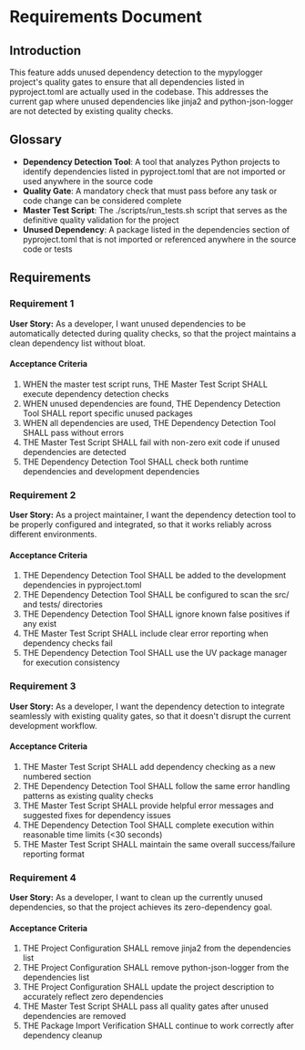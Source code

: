 # Requirements Document

## Introduction

This feature adds unused dependency detection to the mypylogger project's quality gates to ensure that all dependencies listed in pyproject.toml are actually used in the codebase. This addresses the current gap where unused dependencies like jinja2 and python-json-logger are not detected by existing quality checks.

## Glossary

- **Dependency Detection Tool**: A tool that analyzes Python projects to identify dependencies listed in pyproject.toml that are not imported or used anywhere in the source code
- **Quality Gate**: A mandatory check that must pass before any task or code change can be considered complete
- **Master Test Script**: The ./scripts/run_tests.sh script that serves as the definitive quality validation for the project
- **Unused Dependency**: A package listed in the dependencies section of pyproject.toml that is not imported or referenced anywhere in the source code or tests

## Requirements

### Requirement 1

**User Story:** As a developer, I want unused dependencies to be automatically detected during quality checks, so that the project maintains a clean dependency list without bloat.

#### Acceptance Criteria

1. WHEN the master test script runs, THE Master Test Script SHALL execute dependency detection checks
2. WHEN unused dependencies are found, THE Dependency Detection Tool SHALL report specific unused packages
3. WHEN all dependencies are used, THE Dependency Detection Tool SHALL pass without errors
4. THE Master Test Script SHALL fail with non-zero exit code if unused dependencies are detected
5. THE Dependency Detection Tool SHALL check both runtime dependencies and development dependencies

### Requirement 2

**User Story:** As a project maintainer, I want the dependency detection tool to be properly configured and integrated, so that it works reliably across different environments.

#### Acceptance Criteria

1. THE Dependency Detection Tool SHALL be added to the development dependencies in pyproject.toml
2. THE Dependency Detection Tool SHALL be configured to scan the src/ and tests/ directories
3. THE Dependency Detection Tool SHALL ignore known false positives if any exist
4. THE Master Test Script SHALL include clear error reporting when dependency checks fail
5. THE Dependency Detection Tool SHALL use the UV package manager for execution consistency

### Requirement 3

**User Story:** As a developer, I want the dependency detection to integrate seamlessly with existing quality gates, so that it doesn't disrupt the current development workflow.

#### Acceptance Criteria

1. THE Master Test Script SHALL add dependency checking as a new numbered section
2. THE Dependency Detection Tool SHALL follow the same error handling patterns as existing quality checks
3. THE Master Test Script SHALL provide helpful error messages and suggested fixes for dependency issues
4. THE Dependency Detection Tool SHALL complete execution within reasonable time limits (<30 seconds)
5. THE Master Test Script SHALL maintain the same overall success/failure reporting format

### Requirement 4

**User Story:** As a developer, I want to clean up the currently unused dependencies, so that the project achieves its zero-dependency goal.

#### Acceptance Criteria

1. THE Project Configuration SHALL remove jinja2 from the dependencies list
2. THE Project Configuration SHALL remove python-json-logger from the dependencies list  
3. THE Project Configuration SHALL update the project description to accurately reflect zero dependencies
4. THE Master Test Script SHALL pass all quality gates after unused dependencies are removed
5. THE Package Import Verification SHALL continue to work correctly after dependency cleanup